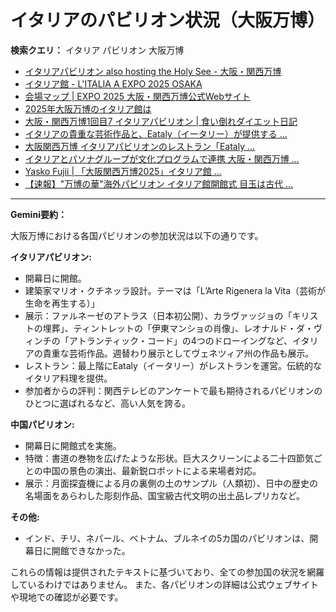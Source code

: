 # イタリアのパビリオン状況（大阪万博）

**検索クエリ：** イタリア パビリオン 大阪万博

- [イタリアパビリオン also hosting the Holy See - 大阪・関西万博](https://www.expo2025.or.jp/official-participant/italy/)
- [イタリア館 - L'ITALIA A EXPO 2025 OSAKA](https://www.italyexpo2025osaka.it/ja/itariaguan)
- [会場マップ | EXPO 2025 大阪・関西万博公式Webサイト](https://www.expo2025.or.jp/expo-map-index/map/)
- [2025年大阪万博のイタリア館は](https://www.italyexpo2025osaka.it/ja)
- [大阪・関西万博1回目7 イタリアパビリオン | 食い倒れダイエット日記](https://ameblo.jp/bomuu/entry-12893893180.html)
- [イタリアの貴重な芸術作品と、Eataly（イータリー）が提供する ...](https://prtimes.jp/main/html/rd/p/000000025.000102173.html)
- [大阪関西万博 イタリアパビリオンのレストラン「Eataly ...](https://ameblo.jp/mycalmania/entry-12897623674.html)
- [イタリアとパソナグループが文化プログラムで連携 大阪・関西万博 ...](https://www.pasonagroup.co.jp/news/index112.html?itemid=5318&dispmid=798)
- [Yasko Fujii | 「大阪関西万博2025」イタリア館 ...](https://www.instagram.com/p/DFHEPRihcB2/)
- [【速報】"万博の華"海外パビリオン イタリア館開館式 目玉は古代 ...](https://news.yahoo.co.jp/articles/28aa6c363940c070f628f815cc90f285375615fd)


---

**Gemini要約：**

大阪万博における各国パビリオンの参加状況は以下の通りです。

**イタリアパビリオン:**

* 開幕日に開館。
* 建築家マリオ・クチネッラ設計。テーマは「L’Arte Rigenera la Vita（芸術が生命を再生する）」
* 展示：ファルネーゼのアトラス（日本初公開）、カラヴァッジョの「キリストの埋葬」、ティントレットの「伊東マンショの肖像」、レオナルド・ダ・ヴィンチの「アトランティック・コード」の4つのドローイングなど、イタリアの貴重な芸術作品。週替わり展示としてヴェネツィア州の作品も展示。
* レストラン：最上階にEataly（イータリー）がレストランを運営。伝統的なイタリア料理を提供。
* 参加者からの評判：関西テレビのアンケートで最も期待されるパビリオンのひとつに選ばれるなど、高い人気を誇る。


**中国パビリオン:**

* 開幕日に開館式を実施。
* 特徴：書道の巻物を広げたような形状。巨大スクリーンによる二十四節気ごとの中国の景色の演出、最新鋭ロボットによる来場者対応。
* 展示：月面探査機による月の裏側の土のサンプル（人類初）、日中の歴史の名場面をあらわした彫刻作品、国宝級古代文明の出土品レプリカなど。


**その他:**

* インド、チリ、ネパール、ベトナム、ブルネイの5カ国のパビリオンは、開幕日に開館できなかった。


これらの情報は提供されたテキストに基づいており、全ての参加国の状況を網羅しているわけではありません。  また、各パビリオンの詳細は公式ウェブサイトや現地での確認が必要です。

